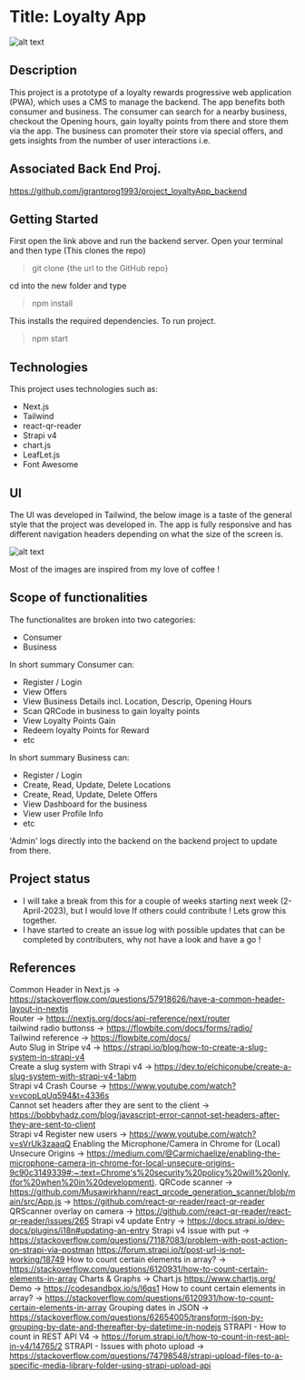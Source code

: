 
# Title: Loyalty App

![alt text](https://github.com/jgrantprog1993/project_PWA_test1/blob/main/public/images/playstore.png)

## Description
This project is a prototype of a loyalty rewards progressive web application (PWA), which uses a CMS to manage the backend. The app benefits both consumer and business.
The consumer can search for a nearby business, checkout the Opening hours, gain loyalty points from there and store them via the app.
The business can promoter their store via special offers, and gets insights from the number of user interactions i.e.

## Associated Back End Proj. 
https://github.com/jgrantprog1993/project_loyaltyApp_backend
## Getting Started
First open the link above and run the backend server.
Open your terminal and then type (This clones the repo)
> git clone {the url to the GitHub repo}

cd into the new folder and type
> npm install

This installs the required dependencies.
To run project.
> npm start


## Technologies
This project uses technologies such as:
- Next.js
- Tailwind
- react-qr-reader
- Strapi v4
- chart.js
- LeafLet.js
- Font Awesome

## UI
The UI was developed in Tailwind, the below image is a taste of the general style that the project was developed in.
The app is fully responsive and has different navigation headers depending on what the size of the screen is.

![alt text](https://github.com/jgrantprog1993/project_PWA_test1/blob/dev_finalUpdates/public/images/12430732.jpg)

Most of the images are inspired from my love of coffee !
## Scope of functionalities 
The functionalites are broken into two categories:
- Consumer
- Business

In short summary Consumer can:
- Register / Login
- View Offers
- View Business Details incl. Location, Descrip, Opening Hours
- Scan QRCode in business to gain loyalty points
- View Loyalty Points Gain
- Redeem loyalty Points for Reward
- etc

In short summary Business can:
- Register / Login
- Create, Read, Update, Delete Locations
- Create, Read, Update, Delete Offers
- View Dashboard for the business
- View user Profile Info
- etc

'Admin' logs directly into the backend on the backend project to update from there.

## Project status 
- I will take a break from this for a couple of weeks starting next week (2-April-2023), but I would love If others could contribute ! Lets grow this together.
- I have started to create an issue log with possible updates that can be completed by contributers, why not have a look and have a go !
## References
Common Header in Next.js -> https://stackoverflow.com/questions/57918626/have-a-common-header-layout-in-nextjs <br />
Router -> https://nextjs.org/docs/api-reference/next/router <br />
tailwind radio buttonss -> https://flowbite.com/docs/forms/radio/ <br />
Tailwind reference -> https://flowbite.com/docs/ <br />
Auto Slug in Stripe v4 -> https://strapi.io/blog/how-to-create-a-slug-system-in-strapi-v4 <br />
Create a slug system with Strapi v4 -> https://dev.to/elchiconube/create-a-slug-system-with-strapi-v4-1abm <br />
Strapi v4 Crash Course -> https://www.youtube.com/watch?v=vcopLqUq594&t=4336s <br />
Cannot set headers after they are sent to the client  -> https://bobbyhadz.com/blog/javascript-error-cannot-set-headers-after-they-are-sent-to-client<br />
Strapi v4 Register new users -> https://www.youtube.com/watch?v=sVrUk3zaaqQ
Enabling the Microphone/Camera in Chrome for (Local) Unsecure Origins -> https://medium.com/@Carmichaelize/enabling-the-microphone-camera-in-chrome-for-local-unsecure-origins-9c90c3149339#:~:text=Chrome's%20security%20policy%20will%20only,(for%20when%20in%20development).
QRCode scanner -> https://github.com/Musawirkhann/react_qrcode_generation_scanner/blob/main/src/App.js
-> https://github.com/react-qr-reader/react-qr-reader
QRScanner overlay on camera -> https://github.com/react-qr-reader/react-qr-reader/issues/265
Strapi v4 update Entry -> https://docs.strapi.io/dev-docs/plugins/i18n#updating-an-entry
Strapi v4 issue with put -> https://stackoverflow.com/questions/71187083/problem-with-post-action-on-strapi-via-postman
https://forum.strapi.io/t/post-url-is-not-working/18749
How to count certain elements in array? -> https://stackoverflow.com/questions/6120931/how-to-count-certain-elements-in-array
Charts & Graphs -> Chart.js https://www.chartjs.org/
Demo -> https://codesandbox.io/s/l6qs1
How to count certain elements in array? -> https://stackoverflow.com/questions/6120931/how-to-count-certain-elements-in-array
Grouping dates in JSON -> https://stackoverflow.com/questions/62654005/transform-json-by-grouping-by-date-and-thereafter-by-datetime-in-nodejs
STRAPI - How to count in REST API V4 -> https://forum.strapi.io/t/how-to-count-in-rest-api-in-v4/14765/2
STRAPI - Issues with photo upload -> https://stackoverflow.com/questions/74798548/strapi-upload-files-to-a-specific-media-library-folder-using-strapi-upload-api